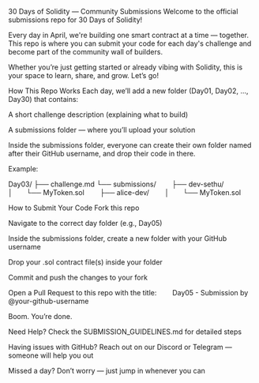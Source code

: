 30 Days of Solidity — Community Submissions
Welcome to the official submissions repo for 30 Days of Solidity!

Every day in April, we're building one smart contract at a time — together.
This repo is where you can submit your code for each day's challenge and become part of the community wall of builders.

Whether you’re just getting started or already vibing with Solidity, this is your space to learn, share, and grow. Let’s go!

How This Repo Works
Each day, we’ll add a new folder (Day01, Day02, ..., Day30) that contains:

A short challenge description (explaining what to build)

A submissions folder — where you’ll upload your solution

Inside the submissions folder, everyone can create their own folder named after their GitHub username, and drop their code in there.

Example:

Day03/
├── challenge.md
└── submissions/
  ├── dev-sethu/
  │  └── MyToken.sol
  ├── alice-dev/
  │  └── MyToken.sol

How to Submit Your Code
Fork this repo

Navigate to the correct day folder (e.g., Day05)

Inside the submissions folder, create a new folder with your GitHub username

Drop your .sol contract file(s) inside your folder

Commit and push the changes to your fork

Open a Pull Request to this repo with the title:
  Day05 - Submission by @your-github-username

Boom. You’re done.

Need Help?
Check the SUBMISSION_GUIDELINES.md for detailed steps

Having issues with GitHub? Reach out on our Discord or Telegram — someone will help you out

Missed a day? Don’t worry — just jump in whenever you can

